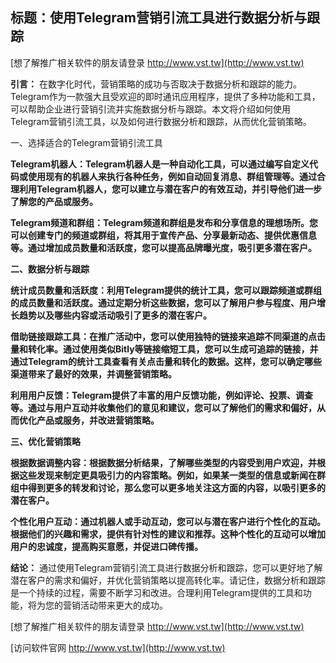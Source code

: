 ## **标题：使用Telegram营销引流工具进行数据分析与跟踪**

[想了解推广相关软件的朋友请登录 http://www.vst.tw](http://www.vst.tw)

**引言：**
在数字化时代，营销策略的成功与否取决于数据分析和跟踪的能力。Telegram作为一款强大且受欢迎的即时通讯应用程序，提供了多种功能和工具，可以帮助企业进行营销引流并实施数据分析与跟踪。本文将介绍如何使用Telegram营销引流工具，以及如何进行数据分析和跟踪，从而优化营销策略。

一、选择适合的Telegram营销引流工具

**Telegram机器人：Telegram机器人是一种自动化工具，可以通过编写自定义代码或使用现有的机器人来执行各种任务，例如自动回复消息、群组管理等。通过合理利用Telegram机器人，您可以建立与潜在客户的有效互动，并引导他们进一步了解您的产品或服务。**

**Telegram频道和群组：Telegram频道和群组是发布和分享信息的理想场所。您可以创建专门的频道或群组，将其用于宣传产品、分享最新动态、提供优惠信息等。通过增加成员数量和活跃度，您可以提高品牌曝光度，吸引更多潜在客户。**

**二、数据分析与跟踪**

**统计成员数量和活跃度：利用Telegram提供的统计工具，您可以跟踪频道或群组的成员数量和活跃度。通过定期分析这些数据，您可以了解用户参与程度、用户增长趋势以及哪些内容或活动吸引了更多的潜在客户。**

**借助链接跟踪工具：在推广活动中，您可以使用独特的链接来追踪不同渠道的点击量和转化率。通过使用类似Bitly等链接缩短工具，您可以生成可追踪的链接，并通过Telegram的统计工具查看有关点击量和转化的数据。这样，您可以确定哪些渠道带来了最好的效果，并调整营销策略。**

**利用用户反馈：Telegram提供了丰富的用户反馈功能，例如评论、投票、调查等。通过与用户互动并收集他们的意见和建议，您可以了解他们的需求和偏好，从而优化产品或服务，并改进营销策略。**

**三、优化营销策略**

**根据数据调整内容：根据数据分析结果，了解哪些类型的内容受到用户欢迎，并根据这些发现来制定更具吸引力的内容策略。例如，如果某一类型的信息或新闻在群组中得到更多的转发和讨论，那么您可以更多地关注这方面的内容，以吸引更多的潜在客户。**

**个性化用户互动：通过机器人或手动互动，您可以与潜在客户进行个性化的互动。根据他们的兴趣和需求，提供有针对性的建议和推荐。这种个性化的互动可以增加用户的忠诚度，提高购买意愿，并促进口碑传播。**

**结论：**
通过使用Telegram营销引流工具进行数据分析和跟踪，您可以更好地了解潜在客户的需求和偏好，并优化营销策略以提高转化率。请记住，数据分析和跟踪是一个持续的过程，需要不断学习和改进。合理利用Telegram提供的工具和功能，将为您的营销活动带来更大的成功。

[想了解推广相关软件的朋友请登录 http://www.vst.tw](http://www.vst.tw)


[访问软件官网 http://www.vst.tw](http://www.vst.tw)
